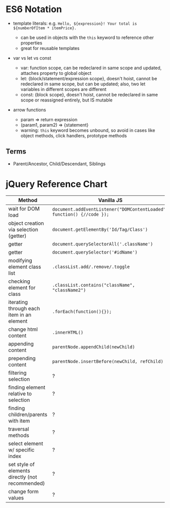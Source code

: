 ES6 Notation
=============
  - template literals: e.g. `Hello, ${expression}! Your total is ${numberOfItem * itemPrice}.`
     - can be used in objects with the `this` keyword to reference other properties
     - great for reusable templates
  
  - var vs let vs const
    - var: function scope, can be redeclared in same scope and updated, attaches property to global object
    - let: {block/statement/expression scope}, doesn't hoist, cannot be redeclared in same scope, but can be updated; also, two let variables in different scopes are different
    - const: {block scope}, doesn't hoist, cannot be redeclared in same scope or reassigned entirely, but IS mutable
    
  - arrow functions
    - param => return expression
    - (param1, param2) => {statement}
    - warning: `this` keyword becomes unbound, so avoid in cases like object methods, click handlers, prototype methods
    
## Terms
- Parent/Ancestor, Child/Descendant, Siblings

    
  
jQuery Reference Chart
==========
|  Method        |    Vanilla JS    |  jQuery  |
| ------------- |------------------|----------|
| wait for DOM load | `document.addEventListener("DOMContentLoaded", function() {//code });` | `$(document).ready(//code)` |
| object creation via selection (getter) | `document.getElementBy('Id/Tag/Class')` | `$('tag')` |
| getter | `document.querySelectorAll('.className')` | `$('.className')` |
| getter | `document.querySelector('#idName')` | `$('#idName')` |
|modifying element class list| `.classList.add/.remove/.toggle` | `.addClass/.removeClass/.toggleClass` |
|checking element for class | `.classList.contains("className", "className2")` | `.hasClass('className className2')`|
|iterating through each item in an element | `.forEach(function(){});` | `.each()` or implicit iteration |
|change html content | `.innerHTML()` | `.html('new content'/function())` |
|appending content | `parentNode.appendChild(newChild)` | `parentNode.append(newChild)` |
|prepending content | `parentNode.insertBefore(newChild, refChild)` | `refChild.before(newChild)` or `newChild.insertBefore(refChild)` |
|filtering selection | ? | `element.filter('.special')` or `element.not('.special')` |
|finding element relative to selection | ? | `.first/.last/.next/.prev/.parent/.children()` |
|finding children/parents with item | ? | `.find('.item')/.parents('.item')` |
|traversal methods| ? | `.end()` and `.addBack()` |
|select element w/ specific index | ? | `$("element.eq(index)")`
|set style of elements directly (not recommended) | ? | `.css('property', 'property value')` or `.css({'property' : 'property value'})`|
|change form values | ? | 

